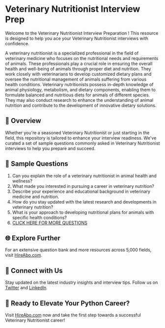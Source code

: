 # Veterinary Nutritionist Interview Prep

Welcome to the Veterinary Nutritionist Interview Preparation ! This resource is designed to help you ace your Veterinary Nutritionist interviews with confidence.

A veterinary nutritionist is a specialized professional in the field of veterinary medicine who focuses on the nutritional needs and requirements of animals. These professionals play a crucial role in ensuring the overall health and well-being of animals through proper diet and nutrition. They work closely with veterinarians to develop customized dietary plans and oversee the nutritional management of animals suffering from various health conditions. Veterinary nutritionists possess in-depth knowledge of animal physiology, metabolism, and dietary components, enabling them to formulate balanced and nutritious diets for animals of different species. They may also conduct research to enhance the understanding of animal nutrition and contribute to the development of innovative dietary solutions.

## 🚀 Overview

Whether you're a seasoned Veterinary Nutritionist or just starting in the field, this repository is tailored to enhance your interview readiness. We've curated a set of sample questions commonly asked in Veterinary Nutritionist interviews to help you prepare and succeed.

## 📝 Sample Questions

1. Can you explain the role of a veterinary nutritionist in animal health and wellness?
2. What made you interested in pursuing a career in veterinary nutrition?
3. Describe your experience and educational background in veterinary medicine and nutrition.
4. How do you stay updated with the latest research and developments in veterinary nutrition?
5. What is your approach to developing nutritional plans for animals with specific health conditions?
6. [CLICK HERE FOR MORE QUESTIONS](https://hireabo.com/job/24_0_33/Veterinary%20Nutritionist)

## 🌐 Explore Further

For an extensive question bank and more resources across 5,000 fields, visit [HireAbo.com](https://www.hireabo.com).

## 📱 Connect with Us

Stay updated on the latest industry insights and interview tips. Follow us on [Twitter](https://twitter.com/hireabo) and [LinkedIn](https://www.linkedin.com/in/hire-abo-3609972a8/).

## 🚀 Ready to Elevate Your Python Career?

Visit [HireAbo.com](https://www.hireabo.com) now and take the first step towards a successful Veterinary Nutritionist career!